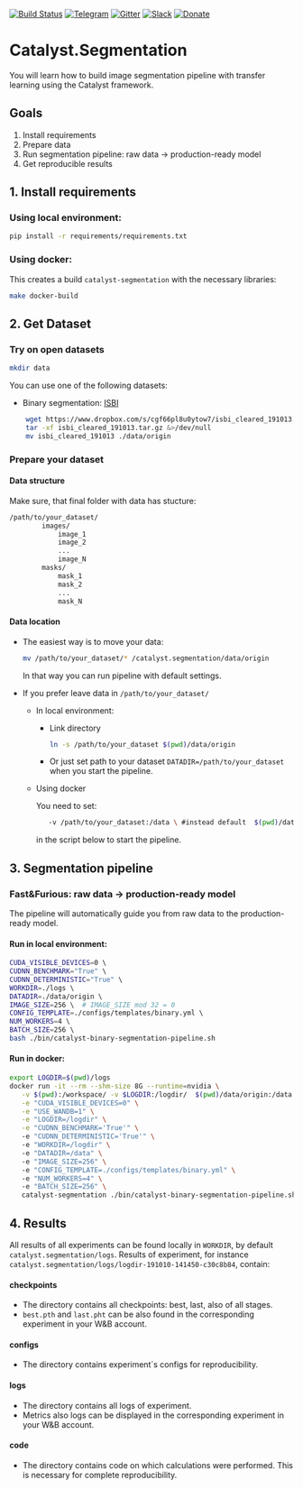 [![Build Status](https://travis-ci.com/catalyst-team/segmentation.svg?branch=master)](https://travis-ci.com/catalyst-team/segmentation)
[![Telegram](./pics/telegram.svg)](https://t.me/catalyst_team)
[![Gitter](https://badges.gitter.im/catalyst-team/community.svg)](https://gitter.im/catalyst-team/community?utm_source=badge&utm_medium=badge&utm_campaign=pr-badge)
[![Slack](./pics/slack.svg)](https://opendatascience.slack.com/messages/CGK4KQBHD)
[![Donate](https://raw.githubusercontent.com/catalyst-team/catalyst-pics/master/third_party_pics/patreon.png)](https://www.patreon.com/catalyst_team)

# Catalyst.Segmentation

You will learn how to build image segmentation pipeline with transfer learning using the Catalyst framework.

## Goals
1. Install requirements
2. Prepare data
3. Run segmentation pipeline: raw data → production-ready model
4. Get reproducible results

## 1. Install requirements

### Using local environment: 

```bash
pip install -r requirements/requirements.txt
```

### Using docker:

This creates a build `catalyst-segmentation` with the necessary libraries:
```bash
make docker-build
```

## 2. Get Dataset

### Try on open datasets

```bash
mkdir data
```
You can use one of the following datasets:

* Binary segmentation: [ISBI](https://biomedicalimaging.org/2015/program/isbi-challenges/)
```bash
    wget https://www.dropbox.com/s/cgf66pl8u0ytow7/isbi_cleared_191013.tar.gz
    tar -xf isbi_cleared_191013.tar.gz &>/dev/null
    mv isbi_cleared_191013 ./data/origin
```

###  Prepare your dataset

#### Data structure
Make sure, that final folder with data has stucture:
```bash
/path/to/your_dataset/
        images/
            image_1
            image_2
            ...
            image_N
        masks/
            mask_1
            mask_2
            ...
            mask_N
```
#### Data location

* The easiest way is to move your data:
    ```bash
    mv /path/to/your_dataset/* /catalyst.segmentation/data/origin 
    ``` 
    In that way you can run pipeline with default settings. 

* If you prefer leave data in `/path/to/your_dataset/` 
    * In local environment:
        * Link directory
            ```bash
            ln -s /path/to/your_dataset $(pwd)/data/origin
            ```
         * Or just set path to your dataset `DATADIR=/path/to/your_dataset` when you start the pipeline.

    * Using docker

        You need to set:
        ```bash
           -v /path/to/your_dataset:/data \ #instead default  $(pwd)/data/origin:/data
         ```
        in the script below to start the pipeline.

## 3. Segmentation pipeline
### Fast&Furious: raw data → production-ready model

The pipeline will automatically guide you from raw data to the production-ready model. 

#### Run in local environment: 

```bash	
CUDA_VISIBLE_DEVICES=0 \	
CUDNN_BENCHMARK="True" \	
CUDNN_DETERMINISTIC="True" \	
WORKDIR=./logs \	
DATADIR=./data/origin \	
IMAGE_SIZE=256 \  # IMAGE_SIZE mod 32 = 0	
CONFIG_TEMPLATE=./configs/templates/binary.yml \	
NUM_WORKERS=4 \	
BATCH_SIZE=256 \	
bash ./bin/catalyst-binary-segmentation-pipeline.sh	
```

#### Run in docker:

```bash
export LOGDIR=$(pwd)/logs
docker run -it --rm --shm-size 8G --runtime=nvidia \
   -v $(pwd):/workspace/ -v $LOGDIR:/logdir/  $(pwd)/data/origin:/data \
   -e "CUDA_VISIBLE_DEVICES=0" \
   -e "USE_WANDB=1" \
   -e "LOGDIR=/logdir" \
   -e "CUDNN_BENCHMARK='True'" \	
   -e "CUDNN_DETERMINISTIC='True'" \	
   -e "WORKDIR=/logdir" \	
   -e "DATADIR=/data" \	
   -e "IMAGE_SIZE=256" \	
   -e "CONFIG_TEMPLATE=./configs/templates/binary.yml" \	
   -e "NUM_WORKERS=4" \	
   -e "BATCH_SIZE=256" \	
   catalyst-segmentation ./bin/catalyst-binary-segmentation-pipeline.sh
```

## 4. Results
All results of all experiments can be found locally in `WORKDIR`, by default `catalyst.segmentation/logs`. Results of experiment, for instance `catalyst.segmentation/logs/logdir-191010-141450-c30c8b84`, contain:

#### checkpoints
*  The directory contains all checkpoints: best, last, also of all stages.
* `best.pth` and `last.pht` can be also found in the corresponding experiment in your W&B account.

#### configs
*  The directory contains experiment\`s configs for reproducibility.

#### logs 
* The directory contains all logs of experiment. 
* Metrics also logs can be displayed in the corresponding experiment in your W&B account.

#### code
*  The directory contains code on which calculations were performed. This is necessary for complete reproducibility.
